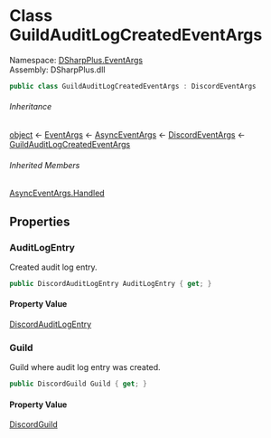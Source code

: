 # Class GuildAuditLogCreatedEventArgs

Namespace: [DSharpPlus.EventArgs](DSharpPlus.EventArgs.md)  
Assembly: DSharpPlus.dll

```csharp
public class GuildAuditLogCreatedEventArgs : DiscordEventArgs
```

###### Inheritance

[object](https://learn.microsoft.com/dotnet/api/system.object) ← 
[EventArgs](https://learn.microsoft.com/dotnet/api/system.eventargs) ← 
[AsyncEventArgs](DSharpPlus.AsyncEvents.AsyncEventArgs.md) ← 
[DiscordEventArgs](DSharpPlus.EventArgs.DiscordEventArgs.md) ← 
[GuildAuditLogCreatedEventArgs](DSharpPlus.EventArgs.GuildAuditLogCreatedEventArgs.md)

###### Inherited Members

[AsyncEventArgs.Handled](DSharpPlus.AsyncEvents.AsyncEventArgs.md\#DSharpPlus\_AsyncEvents\_AsyncEventArgs\_Handled)

## Properties

### <a id="DSharpPlus_EventArgs_GuildAuditLogCreatedEventArgs_AuditLogEntry"></a>AuditLogEntry

Created audit log entry.

```csharp
public DiscordAuditLogEntry AuditLogEntry { get; }
```

#### Property Value

[DiscordAuditLogEntry](DSharpPlus.Entities.AuditLogs.DiscordAuditLogEntry.md)

### <a id="DSharpPlus_EventArgs_GuildAuditLogCreatedEventArgs_Guild"></a>Guild

Guild where audit log entry was created.

```csharp
public DiscordGuild Guild { get; }
```

#### Property Value

[DiscordGuild](DSharpPlus.Entities.DiscordGuild.md)

